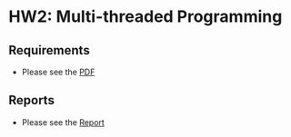 # HW2: Multi-threaded Programming

## Requirements
- Please see the [PDF](./Programming%20Assignment%20II.pdf)

## Reports
- Please see the [Report](https://hackmd.io/Ns2-jZJgQticpyJ1erBEfw)